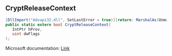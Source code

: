 ## CryptReleaseContext

```csharp
[DllImport("Advapi32.dll", SetLastError = true)][return: MarshalAs(UnmanagedType.Bool)]
public static extern bool CryptReleaseContext(
   IntPtr hProv,
   uint dwFlags
);
```

Microsoft documentation: [Link](https://docs.microsoft.com/en-us/windows/win32/api/wincrypt/nf-wincrypt-cryptreleasecontext)
